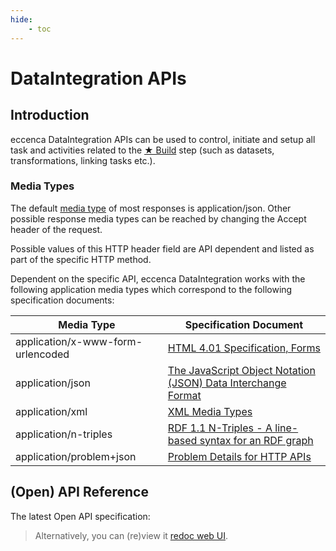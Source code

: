 ```yaml
---
hide:
    - toc
---
```


# DataIntegration APIs

## Introduction

eccenca DataIntegration APIs can be used to control, initiate and setup all task and activities related to the [★ Build](../../build/index.md) step (such as datasets, transformations, linking tasks etc.).

### Media Types

The default [media type](https://en.wikipedia.org/wiki/Media_type) of most responses is application/json. Other possible response media types can be reached by changing the Accept header of the request.

Possible values of this HTTP header field are API dependent and listed as part of the specific HTTP method.

Dependent on the specific API, eccenca DataIntegration works with the following application media types which correspond to the following specification documents:

| Media Type                        | Specification Document                                                                               |
| --------------------------------- | ---------------------------------------------------------------------------------------------------- |
| application/x-www-form-urlencoded | [HTML 4.01 Specification, Forms](https://www.w3.org/TR/html401/interact/forms.html)                  |
| application/json                  | [The JavaScript Object Notation (JSON) Data Interchange Format](https://tools.ietf.org/html/rfc8259) |
| application/xml                   | [XML Media Types](https://tools.ietf.org/html/rfc7303)                                               |
| application/n-triples             | [RDF 1.1 N-Triples - A line-based syntax for an RDF graph](https://www.w3.org/TR/n-triples/)         |
| application/problem+json          | [Problem Details for HTTP APIs](https://tools.ietf.org/html/rfc7807)                                 |

## (Open) API Reference

The latest Open API specification:
<!-- swagger collection -->
<swagger-ui src="https://releases.eccenca.com/OpenAPI/eccenca-DataIntegration-OpenAPI-Reference-v22.1.json"/>

> Alternatively, you can (re)view it [redoc web UI](https://redocly.github.io/redoc/?url=https://releases.eccenca.com/OpenAPI/eccenca-DataIntegration-OpenAPI-Reference-v22.1.json).

